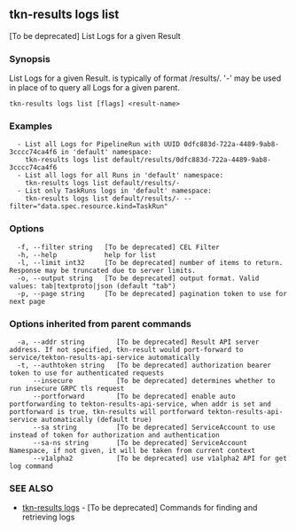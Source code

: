 ## tkn-results logs list

[To be deprecated] List Logs for a given Result

### Synopsis

List Logs for a given Result. <result-name> is typically of format <namespace>/results/<parent-run-uuid>. '-' may be used in place of <parent-run-uuid> to query all Logs for a given parent.

```
tkn-results logs list [flags] <result-name>
```

### Examples

```
  - List all Logs for PipelineRun with UUID 0dfc883d-722a-4489-9ab8-3cccc74ca4f6 in 'default' namespace:
    tkn-results logs list default/results/0dfc883d-722a-4489-9ab8-3cccc74ca4f6
  - List all logs for all Runs in 'default' namespace:
    tkn-results logs list default/results/-
  - List only TaskRuns logs in 'default' namespace:
    tkn-results logs list default/results/- --filter="data.spec.resource.kind=TaskRun"
```

### Options

```
  -f, --filter string   [To be deprecated] CEL Filter
  -h, --help            help for list
  -l, --limit int32     [To be deprecated] number of items to return. Response may be truncated due to server limits.
  -o, --output string   [To be deprecated] output format. Valid values: tab|textproto|json (default "tab")
  -p, --page string     [To be deprecated] pagination token to use for next page
```

### Options inherited from parent commands

```
  -a, --addr string        [To be deprecated] Result API server address. If not specified, tkn-result would port-forward to service/tekton-results-api-service automatically
  -t, --authtoken string   [To be deprecated] authorization bearer token to use for authenticated requests
      --insecure           [To be deprecated] determines whether to run insecure GRPC tls request
      --portforward        [To be deprecated] enable auto portforwarding to tekton-results-api-service, when addr is set and portforward is true, tkn-results will portforward tekton-results-api-service automatically (default true)
      --sa string          [To be deprecated] ServiceAccount to use instead of token for authorization and authentication
      --sa-ns string       [To be deprecated] ServiceAccount Namespace, if not given, it will be taken from current context
      --v1alpha2           [To be deprecated] use v1alpha2 API for get log command
```

### SEE ALSO

* [tkn-results logs](tkn-results_logs.md)	 - [To be deprecated] Commands for finding and retrieving logs

